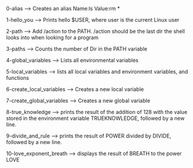 0-alias --> Creates an alias Name:ls Value:rm *

1-hello_you --> Prints hello $USER, where user is the current Linux user

2-path --> Add /action to the PATH. /action should be the last dir the shell looks into when looking for a program

3-paths --> Counts the number of Dir in the PATH variable

4-global_variables --> Lists all environmental variables

5-local_variables --> lists all local variables and environment variables, and functions

6-create_local_variables --> Creates a new local variable

7-create_global_variables --> Creates a new global variable

8-true_knowledge --> prints the result of the addition of 128 with the value stored in the environment variable TRUEKNOWLEDGE, followed by a new line.

9-divide_and_rule --> prints the result of POWER divided by DIVIDE, followed by a new line.

10-love_exponent_breath --> displays the result of BREATH to the power LOVE
